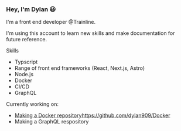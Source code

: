 ### **Hey, I'm Dylan 😃**

I'm a front end developer @Trainline.

I'm using this account to learn new skills and make documentation for future reference.

Skills

- Typscript
- Range of front end frameworks (React, Next.js, Astro)
- Node.js
- Docker
- CI/CD
- GraphQL

Currently working on:

- [Making a Docker repository](https://github.com/dylan909/Docker)https://github.com/dylan909/Docker
- Making a GraphQL respository
